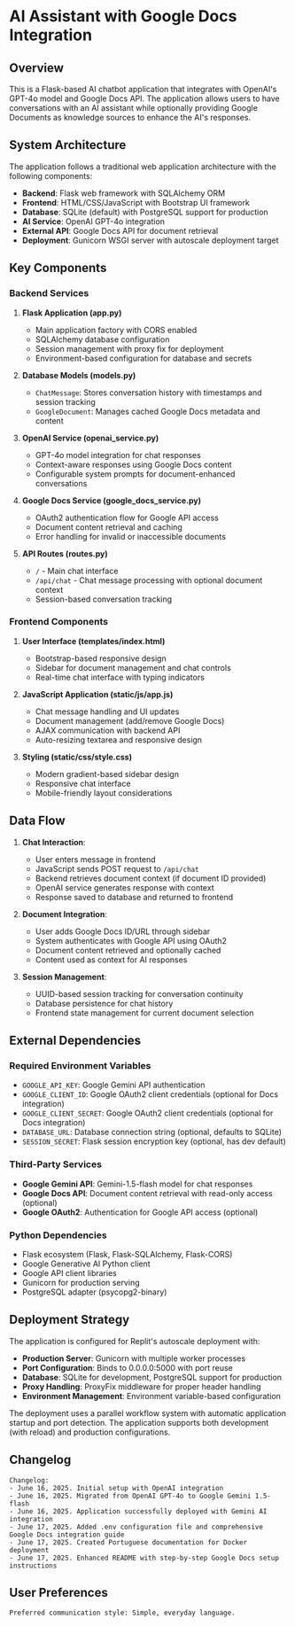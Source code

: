 # AI Assistant with Google Docs Integration

## Overview

This is a Flask-based AI chatbot application that integrates with OpenAI's GPT-4o model and Google Docs API. The application allows users to have conversations with an AI assistant while optionally providing Google Documents as knowledge sources to enhance the AI's responses.

## System Architecture

The application follows a traditional web application architecture with the following components:

- **Backend**: Flask web framework with SQLAlchemy ORM
- **Frontend**: HTML/CSS/JavaScript with Bootstrap UI framework
- **Database**: SQLite (default) with PostgreSQL support for production
- **AI Service**: OpenAI GPT-4o integration
- **External API**: Google Docs API for document retrieval
- **Deployment**: Gunicorn WSGI server with autoscale deployment target

## Key Components

### Backend Services

1. **Flask Application (app.py)**
   - Main application factory with CORS enabled
   - SQLAlchemy database configuration
   - Session management with proxy fix for deployment
   - Environment-based configuration for database and secrets

2. **Database Models (models.py)**
   - `ChatMessage`: Stores conversation history with timestamps and session tracking
   - `GoogleDocument`: Manages cached Google Docs metadata and content

3. **OpenAI Service (openai_service.py)**
   - GPT-4o model integration for chat responses
   - Context-aware responses using Google Docs content
   - Configurable system prompts for document-enhanced conversations

4. **Google Docs Service (google_docs_service.py)**
   - OAuth2 authentication flow for Google API access
   - Document content retrieval and caching
   - Error handling for invalid or inaccessible documents

5. **API Routes (routes.py)**
   - `/` - Main chat interface
   - `/api/chat` - Chat message processing with optional document context
   - Session-based conversation tracking

### Frontend Components

1. **User Interface (templates/index.html)**
   - Bootstrap-based responsive design
   - Sidebar for document management and chat controls
   - Real-time chat interface with typing indicators

2. **JavaScript Application (static/js/app.js)**
   - Chat message handling and UI updates
   - Document management (add/remove Google Docs)
   - AJAX communication with backend API
   - Auto-resizing textarea and responsive design

3. **Styling (static/css/style.css)**
   - Modern gradient-based sidebar design
   - Responsive chat interface
   - Mobile-friendly layout considerations

## Data Flow

1. **Chat Interaction**:
   - User enters message in frontend
   - JavaScript sends POST request to `/api/chat`
   - Backend retrieves document context (if document ID provided)
   - OpenAI service generates response with context
   - Response saved to database and returned to frontend

2. **Document Integration**:
   - User adds Google Docs ID/URL through sidebar
   - System authenticates with Google API using OAuth2
   - Document content retrieved and optionally cached
   - Content used as context for AI responses

3. **Session Management**:
   - UUID-based session tracking for conversation continuity
   - Database persistence for chat history
   - Frontend state management for current document selection

## External Dependencies

### Required Environment Variables
- `GOOGLE_API_KEY`: Google Gemini API authentication
- `GOOGLE_CLIENT_ID`: Google OAuth2 client credentials (optional for Docs integration)
- `GOOGLE_CLIENT_SECRET`: Google OAuth2 client credentials (optional for Docs integration)
- `DATABASE_URL`: Database connection string (optional, defaults to SQLite)
- `SESSION_SECRET`: Flask session encryption key (optional, has dev default)

### Third-Party Services
- **Google Gemini API**: Gemini-1.5-flash model for chat responses
- **Google Docs API**: Document content retrieval with read-only access (optional)
- **Google OAuth2**: Authentication for Google API access (optional)

### Python Dependencies
- Flask ecosystem (Flask, Flask-SQLAlchemy, Flask-CORS)
- Google Generative AI Python client
- Google API client libraries
- Gunicorn for production serving
- PostgreSQL adapter (psycopg2-binary)

## Deployment Strategy

The application is configured for Replit's autoscale deployment with:

- **Production Server**: Gunicorn with multiple worker processes
- **Port Configuration**: Binds to 0.0.0.0:5000 with port reuse
- **Database**: SQLite for development, PostgreSQL support for production
- **Proxy Handling**: ProxyFix middleware for proper header handling
- **Environment Management**: Environment variable-based configuration

The deployment uses a parallel workflow system with automatic application startup and port detection. The application supports both development (with reload) and production configurations.

## Changelog

```
Changelog:
- June 16, 2025. Initial setup with OpenAI integration
- June 16, 2025. Migrated from OpenAI GPT-4o to Google Gemini 1.5-flash
- June 16, 2025. Application successfully deployed with Gemini AI integration
- June 17, 2025. Added .env configuration file and comprehensive Google Docs integration guide
- June 17, 2025. Created Portuguese documentation for Docker deployment
- June 17, 2025. Enhanced README with step-by-step Google Docs setup instructions
```

## User Preferences

```
Preferred communication style: Simple, everyday language.
```